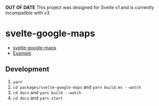 **OUT OF DATE** This project was designed for Svelte v1 and is currently incompatible with v3

# svelte-google-maps

- [svelte-google-maps](https://github.com/timhall/svelte-google-maps/tree/master/packages/svelte-google-maps)
- [Example](https://github.com/timhall/svelte-google-maps/tree/master/docs)

## Development

1. `yarn`
2. `cd packages/svelte-google-maps` and `yarn build:es --watch`
3. `cd docs` and `yarn build --watch`
4. `cd docs` and `yarn start`
